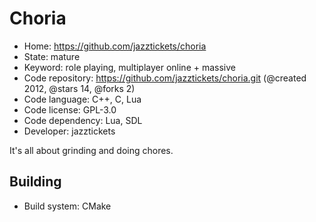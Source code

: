 # Choria

- Home: https://github.com/jazztickets/choria
- State: mature
- Keyword: role playing, multiplayer online + massive
- Code repository: https://github.com/jazztickets/choria.git (@created 2012, @stars 14, @forks 2)
- Code language: C++, C, Lua
- Code license: GPL-3.0
- Code dependency: Lua, SDL
- Developer: jazztickets

It's all about grinding and doing chores.

## Building

- Build system: CMake
